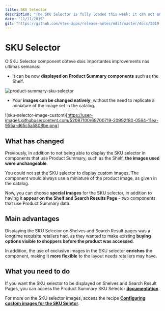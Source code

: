 ```yaml
---
title: SKU Selector
description: "The SKU Selector is fully loaded this week: it can not only display exclusive images, but also be wholly displayed on the Shelf and even in the Search Results page. Check out the details here!"
date: "11/11/2019"
git: "https://github.com/vtex-apps/release-notes/edit/master/docs/2019-week-43-44/sku-selector.md"
---
```


# SKU Selector

O SKU Selector component obteve dois importantes improvements nas ultimas semanas:

- It can be now **displayed on Product Summary components** such as the Shelf.

![product-summary-sku-selector](https://user-images.githubusercontent.com/52087100/68625690-87f9a580-04b8-11ea-835d-009ac768805f.gif)

- Your **images can be changed natively**, without the need to replicate a miniature of the image set in the catalog. 

!(sku-selector-image-custom)[https://user-images.githubusercontent.com/52087100/68700719-20992f80-0564-11ea-955a-d65c5a5808be.png]

## What has changed 

Previously, in addition to not being able to display the SKU selector in components that use Product Summary, such as the Shelf, **the images used were unchangeable**. 

You could not set the SKU selector to display custom images. The component would always use a miniature of the product image, as given in the catalog.

Now, you can choose **special images** for the SKU selector, in addition to having it **appear on the Shelf and Search Results Page** - two components that use Product Summary data.

## Main advantages

Displaying the SKU Selector on Shelves and Search Result pages was a longtime requisite retailers had, as they wanted to make existing **buying options visible to shoppers before the product was accessed**. 

In addition, the use of exclusive images in the SKU selector **enriches** the component, making it **more flexible** to the layout needs retailers may have.

## What you need to do 

If you want the SKU selector to be displayed on Shelves and Search Result Pages, you can access the Product Summary SKU Selector [**documentation**](https://vtex.io/docs/app/vtex.product-summary/product-summary-sku-selector). 

For more on the SKU selector images, access the recipe [**Configuring custom images for the SKU Seletor**](https://vtex.io/docs/recipes/layout/configuring-custom-images-for-the-sku-selector).
